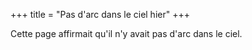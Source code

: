 +++
title = "Pas d'arc dans le ciel hier"
+++

Cette page affirmait qu'il n'y avait pas d'arc dans le ciel.